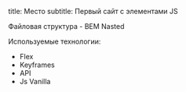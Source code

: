 title: Место
subtitle: Первый сайт с элементами JS

Файловая структура - BEM Nasted

Используемые технологии:

- Flex 
- Keyframes
- API
- Js Vanilla